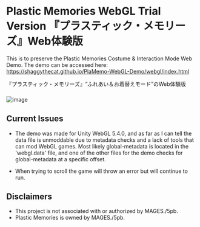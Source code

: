 # Plastic Memories WebGL Trial Version 『プラスティック・メモリーズ』Web体験版
This is to preserve the Plastic Memories Costume & Interaction Mode Web Demo.
The demo can be accessed here: https://shaggythecat.github.io/PlaMemo-WebGL-Demo/webgl/index.html

『プラスティック・メモリーズ』“ふれあい＆お着替えモード”のWeb体験版
###
![image](https://user-images.githubusercontent.com/110912092/219759091-a48a26bf-c601-4555-b37f-6d4f7339e1ea.png)

## Current Issues
- The demo was made for Unity WebGL 5.4.0, and as far as I can tell the data file is unmoddable due to metadata checks and a lack of tools that
can mod WebGL games. Most likely global-metadata is located in the 'webgl.data' file, and one of the other files for the demo checks for global-metadata
at a specific offset.

- When trying to scroll the game will throw an error but will continue to run.

## Disclaimers
- This project is not associated with or authorized by MAGES./5pb. 
- Plastic Memories is owned by MAGES./5pb.
